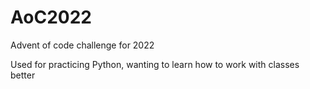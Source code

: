 # AoC2022
Advent of code challenge for 2022

Used for practicing Python, wanting to learn how to work with classes better
